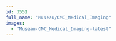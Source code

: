 ```yaml
---
id: 3551
full_name: "Museau/CMC_Medical_Imaging"
images: 
  - "Museau-CMC_Medical_Imaging-latest"
---
```

